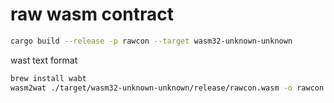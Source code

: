 # raw wasm contract

```sh
cargo build --release -p rawcon --target wasm32-unknown-unknown
```

wast text format

```sh
brew install wabt
wasm2wat ./target/wasm32-unknown-unknown/release/rawcon.wasm -o rawcon.wast
```
